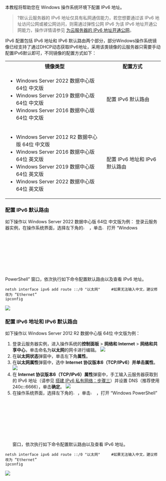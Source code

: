 本教程将帮助您在 Windows 操作系统环境下配置 IPv6 地址。

>?默认云服务器的 IPv6 地址仅具有私网通信能力，若您想要通过该 IPv6 地址访问公网或被公网访问，则需通过弹性公网 IPv6 为该 IPv6 地址开通公网能力，操作详情请参见 [为云服务器的 IPv6 地址开通公网](https://cloud.tencent.com/document/product/1142/47665#step4)。


IPv6 配置包括 IPv6 地址和 IPv6 默认路由两个部分，部分Windows操作系统镜像已经支持了通过DHCP动态获取IPv6地址，采用该类镜像的云服务器只需要手动配置IPv6默认即可，不同镜像的配置方式如下：
<table>
<tr>
<th>镜像类型</th>
<th>配置方式</th>
</tr>
<tr>
<td><ul><li>Windows Server 2022 数据中心版 64位 中文版</li><li>Windows Server 2019 数据中心版 64位 中文版</li><li>Windows Server 2016 数据中心版 64位 中文版</li></ul></td>
<td>配置 IPv6 默认路由</td>
</tr>
<tr>
<td><ul><li>Windows Server 2012 R2 数据中心版 64位 中文版</li><li>Windows Server 2016 数据中心版 64位 英文版</li><li>Windows Server 2019 数据中心版 64位 英文版</li><li>Windows Server 2022 数据中心版 64位 英文版</li></ul></td>
<td>配置 IPv6 地址和 IPv6 默认路由</td>
</tr>
</table>


### 配置 IPv6 默认路由
如下操作以 Windows Server 2022 数据中心版 64位 中文版为例：
登录云服务器实例，在操作系统界面，选择左下角的<img src="https://qcloudimg.tencent-cloud.cn/raw/97cfbeedd88deb2c69aaf13d89401250.png" width="4%">，单击<img src="https://qcloudimg.tencent-cloud.cn/raw/f6d98951da20377edcfd0c0cc663d684.png" width="3%">打开 “Windows PowerShell” 窗口，依次执行如下命令配置默认路由以及查看 IPv6 地址。
```
netsh interface ipv6 add route ::/0 "以太网"     #如果无法输入中文，建议修改为 “Ethernet”
ipconfig
```
![](https://qcloudimg.tencent-cloud.cn/raw/99cd6ebd5077abbb87fcdfe7674f97f3.png)

### 配置 IPv6 地址和 IPv6 默认路由
如下操作以 Windows Server 2012 R2 数据中心版 64位 中文版为例：
1. 登录云服务器实例，进入操作系统的**控制面板** > **网络和 Internet** > **网络和共享中心**，单击命名为**以太网**的网卡进行编辑。
![](https://qcloudimg.tencent-cloud.cn/raw/abf6c279b38ba1f1d8e10dac3aafaa6a.png)
2. 在**以太网状态**弹窗中，单击左下角**属性**。
3. 在**以太网属性**弹窗中，选中 **Internet 协议版本6（TCP/IPv6）**并单击**属性**。
![](https://qcloudimg.tencent-cloud.cn/raw/41deba067d59bc616bdab50f3c38afff.png)
4. 在 **Internet 协议版本6（TCP/IPv6）属性**弹窗中，手工输入云服务器获取到的 IPv6 地址（请参见 [搭建 IPv6 私有网络：步骤三](https://cloud.tencent.com/document/product/215/47557#step3)）并设置 DNS（推荐使用240c::6666），单击**确定**。
![](https://qcloudimg.tencent-cloud.cn/raw/c6faac59d816c26654daa8f8200cea95.png)
5. 在操作系统界面，选择左下角的<img src="https://qcloudimg.tencent-cloud.cn/raw/c88d57abf262f95563ba3d007f809200.png" width="3%">，单击<img src="https://qcloudimg.tencent-cloud.cn/raw/d1cf2d7e2fb1c37d0327a016c5bee66e.png" width="4%">，打开 “Windows PowerShell” 窗口，依次执行如下命令配置默认路由以及查看 IPv6 地址。
```
netsh interface ipv6 add route ::/0 "以太网"     #如果无法输入中文，建议修改为 “Ethernet”
ipconfig
```
![](https://qcloudimg.tencent-cloud.cn/raw/63e8fa5b878c569ff8a536121d6ce716.png)
